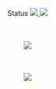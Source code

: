 <div align="center">

Status
<a href="https://github.com/vn7n24fzkq/github-profile-summary-cards"> <img src="http://github-profile-summary-cards.vercel.app/api/cards/productive-time?username=Hugoritimo&theme=dracula&utcOffset=-3" /> <img src="http://github-profile-summary-cards.vercel.app/api/cards/profile-details?username=Hugoritimo&theme=dracula" /> </a>

<br /><br />
<a href="https://skillicons.dev"> <img src="https://skillicons.dev/icons?i=git,vscode,javascript,typescript,react,next,tailwind,vue,nest,docker,github,linux,postgres&perline=9" /> </a>

<br /><br />
<img src="https://github-profile-trophy.vercel.app/?username=Hugoritimo&theme=darkhub&row=1&column=6&margin-w=15&margin-h=15" /> </div>
